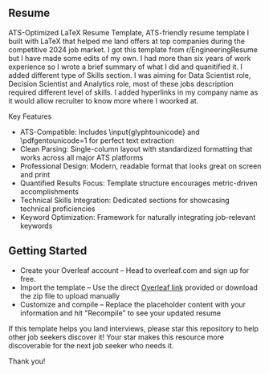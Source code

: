 ## Resume
ATS-Optimized LaTeX Resume Template, ATS-friendly resume template I built with LaTeX that helped me land offers at top companies during the competitive 2024 job market.
I got this template from r/EngineeringResume but I have made some edits of my own. I had more than six years of work experience so I wrote a brief summary of what 
I did and quanitified it. 
I added different type of Skills section. I was aiming for Data Scientist role, Decision Scientist and Analytics role, most of these jobs description required different level of skills. 
I added hyperlinks in my company name as it would allow recruiter to know more where I woorked at. 

Key Features
- ATS-Compatible: Includes \input{glyphtounicode} and \pdfgentounicode=1 for perfect text extraction
- Clean Parsing: Single-column layout with standardized formatting that works across all major ATS platforms
- Professional Design: Modern, readable format that looks great on screen and print
- Quantified Results Focus: Template structure encourages metric-driven accomplishments
- Technical Skills Integration: Dedicated sections for showcasing technical proficiencies
- Keyword Optimization: Framework for naturally integrating job-relevant keywords

## Getting Started

- Create your Overleaf account – Head to overleaf.com and sign up for free.
- Import the template – Use the direct [Overleaf link](https://www.overleaf.com/project/6861f313ac463a9125bb3ca4) provided or download the zip file to upload manually
- Customize and compile – Replace the placeholder content with your information and hit "Recompile" to see your updated resume

If this template helps you land interviews, please star this repository to help other job seekers discover it! 
Your star makes this resource more discoverable for the next job seeker who needs it. 

Thank you!




